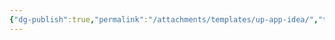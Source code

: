 ```yaml
---
{"dg-publish":true,"permalink":"/attachments/templates/up-app-idea/","tags":["website"],"created":"Jul 25, 2018, 9:20 AM"}
---
```

